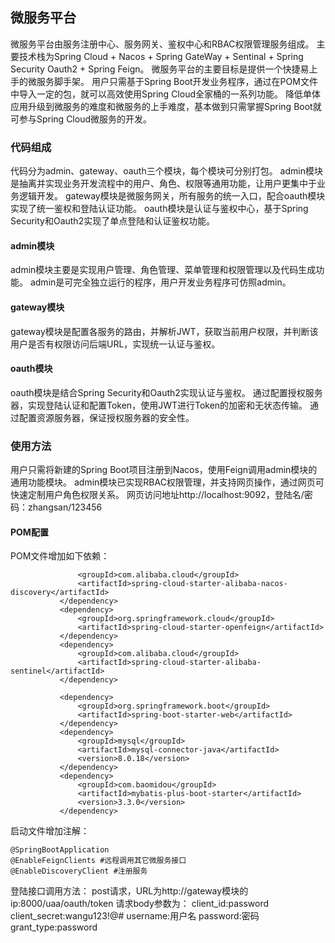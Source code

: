 ## 微服务平台
微服务平台由服务注册中心、服务网关、鉴权中心和RBAC权限管理服务组成。
主要技术栈为Spring Cloud + Nacos + Spring GateWay + Sentinal + Spring Security Oauth2 + Spring Feign。
微服务平台的主要目标是提供一个快捷易上手的微服务脚手架。
用户只需基于Spring Boot开发业务程序，通过在POM文件中导入一定的包，就可以高效使用Spring Cloud全家桶的一系列功能。
降低单体应用升级到微服务的难度和微服务的上手难度，基本做到只需掌握Spring Boot就可参与Spring Cloud微服务的开发。
### 代码组成
代码分为admin、gateway、oauth三个模块，每个模块可分别打包。
admin模块是抽离并实现业务开发流程中的用户、角色、权限等通用功能，让用户更集中于业务逻辑开发。
gateway模块是微服务网关，所有服务的统一入口，配合oauth模块实现了统一鉴权和登陆认证功能。
oauth模块是认证与鉴权中心，基于Spring Security和Oauth2实现了单点登陆和认证鉴权功能。
#### admin模块
admin模块主要是实现用户管理、角色管理、菜单管理和权限管理以及代码生成功能。
admin是可完全独立运行的程序，用户开发业务程序可仿照admin。
#### gateway模块
gateway模块是配置各服务的路由，并解析JWT，获取当前用户权限，并判断该用户是否有权限访问后端URL，实现统一认证与鉴权。
#### oauth模块
oauth模块是结合Spring Security和Oauth2实现认证与鉴权。
通过配置授权服务器，实现登陆认证和配置Token，使用JWT进行Token的加密和无状态传输。
通过配置资源服务器，保证授权服务器的安全性。

### 使用方法
用户只需将新建的Spring Boot项目注册到Nacos，使用Feign调用admin模块的通用功能模块。
admin模块已实现RBAC权限管理，并支持网页操作，通过网页可快速定制用户角色权限关系。
网页访问地址http://localhost:9092，登陆名/密码：zhangsan/123456

#### POM配置
POM文件增加如下依赖：
```<dependency>
               <groupId>com.alibaba.cloud</groupId>
               <artifactId>spring-cloud-starter-alibaba-nacos-discovery</artifactId>
           </dependency>
           <dependency>
               <groupId>org.springframework.cloud</groupId>
               <artifactId>spring-cloud-starter-openfeign</artifactId>
           </dependency>
           <dependency>
               <groupId>com.alibaba.cloud</groupId>
               <artifactId>spring-cloud-starter-alibaba-sentinel</artifactId>
           </dependency>
   
           <dependency>
               <groupId>org.springframework.boot</groupId>
               <artifactId>spring-boot-starter-web</artifactId>
           </dependency>
           <dependency>
               <groupId>mysql</groupId>
               <artifactId>mysql-connector-java</artifactId>
               <version>8.0.18</version>
           </dependency>
           <dependency>
               <groupId>com.baomidou</groupId>
               <artifactId>mybatis-plus-boot-starter</artifactId>
               <version>3.3.0</version>
           </dependency>
```
启动文件增加注解：
```
@SpringBootApplication
@EnableFeignClients #远程调用其它微服务接口
@EnableDiscoveryClient #注册服务
```
登陆接口调用方法：
post请求，URL为http://gateway模块的ip:8000/uaa/oauth/token
请求body参数为：
client_id:password
client_secret:wangu123!@#
username:用户名
password:密码
grant_type:password

